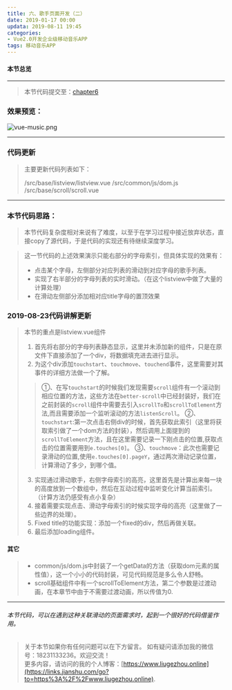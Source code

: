 ```yaml
---
title: 六、歌手页面开发（二）
date: 2019-01-17 00:00
updata: 2019-08-11 19:45
categories:
- Vue2.0开发企业级移动音乐APP
tags: 移动音乐APP
---
```

#### 本节总览
---
> 本节代码提交至：[chapter6](https://github.com/liugezhou/liugezhou_music/tree/chapter6)
### 效果预览：
![vue-music.png](http://img.liugezhou.online/Vue2-06.png)
<!--more-->
---
### 代码更新
>主要更新代码列表如下：
>
>   /src/base/listview/listview.vue
>   /src/common/js/dom.js
>   /src/base/scroll/scroll.vue
>
---
### 本节代码思路：
>本节代码复杂度相对来说有了难度，以至于在学习过程中接近放弃状态，直接copy了源代码，于是代码的实现还有待继续深度学习。

> 这一节代码的上述效果演示只能右部分的字母索引，但具体实现的效果有：
>+ 点击某个字母，左侧部分对应列表的滑动到对应字母的歌手列表。
>+ 实现了右半部分的字母列表的实时滑动。（在这个listview中做了大量的计算处理）
>+ 在滑动左侧部分添加相对应title字母的置顶效果

### 2019-08-23代码讲解更新
> 本节的重点是listview.vue组件
> 1. 首先将右部分的字母列表静态显示，这里并未添加新的组件，只是在原文件下直接添加了一个div，将数据填充进去进行显示。
> 2. 为这个div添加`touchstart`、`touchmove`、`touchend`事件，这里需要对其事件的详细方法做一个了解。
> > ①、在写`touchstart`的时候我们发现需要`scroll`组件有一个滚动到相应位置的方法，这些方法在`better-scroll`中已经封装好，我们在之前封装的`scroll`组件中需要去引入`scrollTo`和`scrollToElement`方法,而且需要添加一个监听滚动的方法`listenScroll`。
> > ②、`touchstart`:第一次点击右侧div的时候，首先获取此索引（这里将获取索引做了一个dom方法的封装），然后调用上面提到的`scrollToElement`方法，且在这里需要记录一下刚点击的位置,获取点击的位置需要用到`e.touches[0]`。
> > ③、`touchmove`：此次也需要记录滑动的位置,使用`e.touches[0].pageY`，通过两次滑动记录位置，计算滑动了多少，到哪个值。
> 3. 实现通过滑动歌手，右侧字母索引的高亮，这里首先是计算出来每一块的高度放到一个数组中，然后在互动过程中监听变化计算当前索引。（计算方法仍感受有点小复杂）
> 4. 接着需要实现点击、滑动字母索引的时候实现字母的高亮（这里做了一些边界的处理）。
> 5. Fixed title的功能实现：添加一个fixed的div，然后再做关联。
> 6. 最后添加loading组件。

#### 其它
> + common/js/dom.js中封装了一个getData的方法（获取dom元素的属性值），这一个小小的代码封装，可见代码规范是多么令人舒畅。
> + scroll基础组件中有一个scrollToElement方法，第二个参数是过渡动画，在本章节中由于不需要过渡动画，所以传值为0.
---
###### 本节代码，可以在遇到这种关联滑动的页面需求时，起到一个很好的代码借鉴作用。

>关于本节如果你有任何问题可以在下方留言。
>如有疑问请添加我的微信号：18231133236。欢迎交流！  
>更多内容，请访问的我的个人博客：[https://www.liugezhou.online](https://links.jianshu.com/go?to=https%3A%2F%2Fwww.liugezhou.online).
